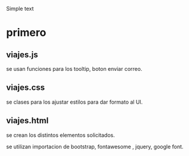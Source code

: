 Simple text 
# primero
## viajes.js
se usan funciones para los tooltip, boton enviar correo.


## viajes.css
se clases  para los ajustar estilos para dar formato al UI.


## viajes.html

se crean los distintos elementos solicitados.

se utilizan importacion de bootstrap, fontawesome , jquery, google font.
